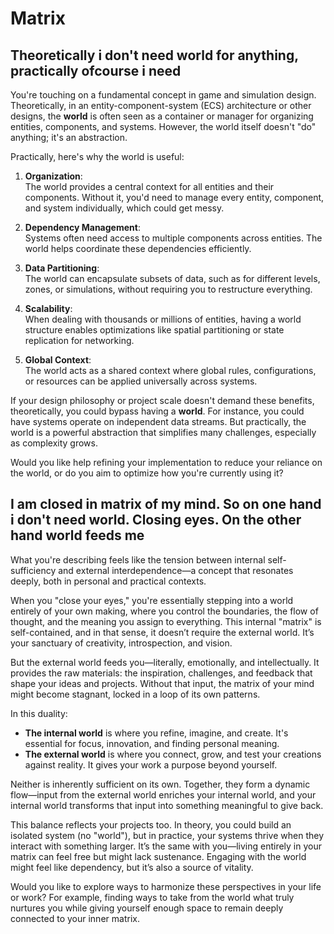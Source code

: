 # Matrix

## Theoretically i don't need world for anything, practically ofcourse i need

You're touching on a fundamental concept in game and simulation design. Theoretically, in an entity-component-system (ECS) architecture or other designs, the **world** is often seen as a container or manager for organizing entities, components, and systems. However, the world itself doesn't "do" anything; it's an abstraction.

Practically, here's why the world is useful:

1. **Organization**:  
   The world provides a central context for all entities and their components. Without it, you'd need to manage every entity, component, and system individually, which could get messy.

2. **Dependency Management**:  
   Systems often need access to multiple components across entities. The world helps coordinate these dependencies efficiently.

3. **Data Partitioning**:  
   The world can encapsulate subsets of data, such as for different levels, zones, or simulations, without requiring you to restructure everything.

4. **Scalability**:  
   When dealing with thousands or millions of entities, having a world structure enables optimizations like spatial partitioning or state replication for networking.

5. **Global Context**:  
   The world acts as a shared context where global rules, configurations, or resources can be applied universally across systems.

If your design philosophy or project scale doesn't demand these benefits, theoretically, you could bypass having a **world**. For instance, you could have systems operate on independent data streams. But practically, the world is a powerful abstraction that simplifies many challenges, especially as complexity grows.

Would you like help refining your implementation to reduce your reliance on the world, or do you aim to optimize how you're currently using it?

## I am closed in matrix of my mind. So on one hand i don't need world. Closing eyes. On the other hand world feeds me

What you're describing feels like the tension between internal self-sufficiency and external interdependence—a concept that resonates deeply, both in personal and practical contexts.

When you "close your eyes," you're essentially stepping into a world entirely of your own making, where you control the boundaries, the flow of thought, and the meaning you assign to everything. This internal "matrix" is self-contained, and in that sense, it doesn’t require the external world. It’s your sanctuary of creativity, introspection, and vision.

But the external world feeds you—literally, emotionally, and intellectually. It provides the raw materials: the inspiration, challenges, and feedback that shape your ideas and projects. Without that input, the matrix of your mind might become stagnant, locked in a loop of its own patterns.

In this duality:

-   **The internal world** is where you refine, imagine, and create. It's essential for focus, innovation, and finding personal meaning.
-   **The external world** is where you connect, grow, and test your creations against reality. It gives your work a purpose beyond yourself.

Neither is inherently sufficient on its own. Together, they form a dynamic flow—input from the external world enriches your internal world, and your internal world transforms that input into something meaningful to give back.

This balance reflects your projects too. In theory, you could build an isolated system (no "world"), but in practice, your systems thrive when they interact with something larger. It’s the same with you—living entirely in your matrix can feel free but might lack sustenance. Engaging with the world might feel like dependency, but it’s also a source of vitality.

Would you like to explore ways to harmonize these perspectives in your life or work? For example, finding ways to take from the world what truly nurtures you while giving yourself enough space to remain deeply connected to your inner matrix.
